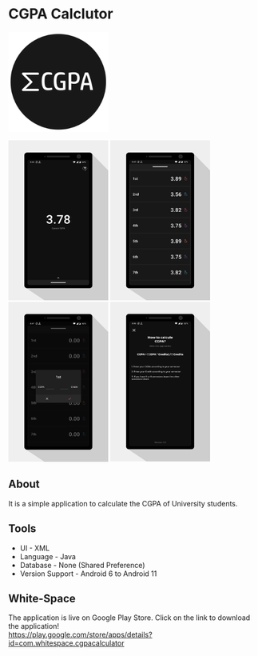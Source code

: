 # CGPA Calclutor

<img  src= "Asset/Asset 5@4x.png" width= 200 height= 200>

<img  src= "Asset/CGPA (1).jpg" width= 200 height= 320> <img  src= "Asset/CGPA (2).jpg" width= 200 height= 320> <img  src= "Asset/CGPA (3).jpg" width= 200 height= 320> <img  src= "Asset/CGPA (4).jpg" width= 200 height= 320>

## About
It is a simple application to calculate the CGPA of University students.

## Tools

- UI - XML
- Language - Java
- Database - None (Shared Preference)
- Version Support - Android 6 to Android 11


## White-Space

The application is live on Google Play Store.
Click on the link to download the application! <br/>
https://play.google.com/store/apps/details?id=com.whitespace.cgpacalculator
